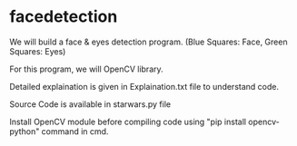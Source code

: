 # facedetection
We will build a face & eyes detection program. (Blue Squares: Face,  Green Squares: Eyes)

For this program, we will OpenCV library.

Detailed explaination is given in Explaination.txt file to understand code.

Source Code is available in starwars.py file

Install OpenCV module before compiling code using "pip install opencv-python" command in cmd.
